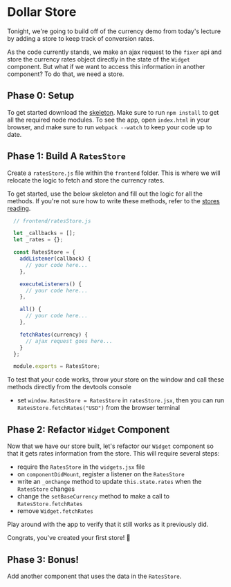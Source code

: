 # Dollar Store

Tonight, we're going to build off of the currency demo from today's lecture by adding a store to keep track of conversion rates.  

As the code currently stands, we make an ajax request to the `fixer` api and store the currency rates object directly in the state of the `Widget` component.  But what if we want to access this information in another component?  To do that, we need a store.  

## Phase 0: Setup

To get started download the [skeleton][currency-skeleton].  Make sure to run `npm install` to get all the required node modules.  To see the app, open `index.html` in your browser, and make sure to run `webpack --watch` to keep your code up to date.  

[currency-skeleton]: ./currency_demo_skeleton.zip

## Phase 1: Build A `RatesStore`

Create a `ratesStore.js` file within the `frontend` folder.  This is where we will relocate the logic to fetch and store the currency rates.

To get started, use the below skeleton and fill out the logic for all the methods.  If you're not sure how to write these methods, refer to the [stores reading][stores-reading].

[stores-reading]: ../../readings/stores.md

```js
  // frontend/ratesStore.js

  let _callbacks = [];
  let _rates = {};

  const RatesStore = {
    addListener(callback) {
      // your code here...
    },

    executeListeners() {
      // your code here...
    },

    all() {
      // your code here...
    },

    fetchRates(currency) {
      // ajax request goes here...
    }
  };

  module.exports = RatesStore;
```

To test that your code works, throw your store on the window and call these methods directly from the devtools console
  * set `window.RatesStore = RatesStore` in `ratesStore.jsx`, then you can run `RatesStore.fetchRates("USD")` from the browser terminal

## Phase 2: Refactor `Widget` Component

Now that we have our store built, let's refactor our `Widget` component so that it gets rates information from the store.  This will require several steps:
  * require the `RatesStore` in the `widgets.jsx` file
  * on `componentDidMount`, register a listener on the `RatesStore`
  * write an `_onChange` method to update `this.state.rates` when the `RatesStore` changes
  * change the `setBaseCurrency` method to make a call to `RatesStore.fetchRates`
  * remove `Widget.fetchRates`

Play around with the app to verify that it still works as it previously did.   

Congrats, you've created your first store! :tada:

## Phase 3: Bonus!

Add another component that uses the data in the `RatesStore`.  
